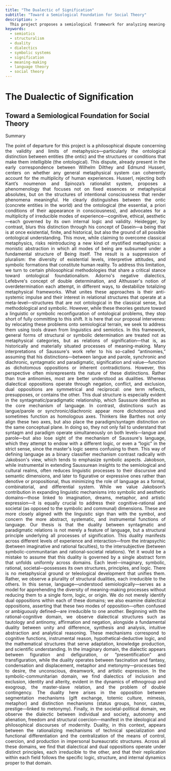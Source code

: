 ```yaml
---
title: "The Dualectic of Signification"
subtitle: "Toward a Semiological Foundation for Social Theory"
description: >
  This project proposes a semiological framework for analyzing meaning-making processes across cognitive, symbolic, and societal domains. It explores the irreducible distinction between dual and dialectical oppositions, arguing for a plural and domain-specific theory of signification grounded in linguistic structures.
keywords:
  - semiotics
  - structuralism
  - duality
  - dialectics
  - symbolic systems
  - signification
  - meaning-making
  - language theory
  - social theory
---
```


# The Dualectic of Signification  
## Toward a Semiological Foundation for Social Theory

Summary
<p align="justify">
The point of departure for this project is a philosophical dispute concerning the validity and limits of metaphysics—particularly the ontological distinction between entities (the ontic) and the structures or conditions that make them intelligible (the ontological). This dispute, already present in the early correspondence between Wilhelm Dilthey and Edmund Husserl, centers on whether any general metaphysical system can coherently account for the multiplicity of human experiences. Husserl, rejecting both Kant’s noumenon and Spinoza’s rationalist system, proposes a phenomenology that focuses not on fixed essences or metaphysical absolutes, but on the structures of intentional consciousness that render phenomena meaningful. He clearly distinguishes between the ontic (concrete entities in the world) and the ontological (the essential, a priori conditions of their appearance in consciousness), and advocates for a multiplicity of irreducible modes of experience—cognitive, ethical, aesthetic—each governed by its own internal logic and validity. Heidegger, by contrast, blurs this distinction through his concept of Dasein—a being that is at once existential, finite, and historical, but also the ground of all possible ontological understanding. This move, while claiming to overcome classical metaphysics, risks reintroducing a new kind of mystified metaphysics: a monistic abstraction in which all modes of being are subsumed under a fundamental structure of Being itself. The result is a suppression of pluralism: the diversity of existential levels, interpretive attitudes, and symbolic formations that constitute human reality.
To address this limitation, we turn to certain philosophical methodologies that share a critical stance toward ontological foundationalism. Adorno's negative dialectics, Lefebvre's concept of double determination, and Althusser's notion of overdetermination each attempt, in different ways, to destabilize totalizing metaphysical frameworks. What unites these approaches is their anti-systemic impulse and their interest in relational structures that operate at a meta-level—structures that are not ontological in the classical sense, but methodological and symbolic. However, while these theories gesture toward a linguistic or symbolic reconfiguration of ontological problems, they stop short of fully committing to this shift. It is here that our proposal intervenes: by relocating these problems onto semiological terrain, we seek to address them using tools drawn from linguistics and semiotics. In this framework, general forms of structural or symbolic determination are treated not as metaphysical categories, but as relations of signification—that is, as historically and materially situated processes of meaning-making.
Many interpretations of Saussure's work refer to his so-called “antinomies,” assuming that his distinctions—between langue and parole, synchronic and diachronic, syntagmatic and paradigmatic, signification and value—function as dichotomous oppositions or inherent contradictions. However, this perspective often misrepresents the nature of these distinctions. Rather than true antinomies, most are better understood as dualities. Whereas dialectical oppositions operate through negation, conflict, and exclusion, dual oppositions are symmetrical and reciprocal: one term reflects, presupposes, or contains the other. This dual structure is especially evident in the syntagmatic/paradigmatic relationship, which Saussure identifies as the core mechanism of language. In contrast, distinctions such as langue/parole or synchronic/diachronic appear more dichotomous and sometimes function as homologous axes. Thinkers like Barthes not only align these two axes, but also place the paradigm/syntagm distinction on the same conceptual plane. In doing so, they not only fail to understand that syntagm and paradigm operate simultaneously on both levels—langue and parole—but also lose sight of the mechanism of Saussure's language, which they attempt to endow with a different logic, or even a “logic” in the strict sense, since the master's logic seems confusing to them. This way of defining language as a binary classifier mechanism contrast radically with Jakobson's view, which tends to emphasize symbolic aspects. Jakobson, while instrumental in extending Saussurean insights to the semiological and cultural realms, often reduces linguistic processes to their discursive and semantic dimensions, and later to figurative or expressive ones rather than denotive or propositional, thus minimizing the role of language as a formal, combinatorial, and differential system. While we value Jakobson’s contribution in expanding linguistic mechanisms into symbolic and aesthetic domains—those linked to imagination, dreams, metaphor, and artistic expression—it is equally crucial to address their cognitive-rational and societal (as opposed to the symbolic and communal) dimensions. These are more closely aligned with the linguistic sign than with the symbol, and concern the more abstract, systematic, and instrumental functions of language.
Our thesis is that the duality between syntagmatic and paradigmatic relations is not merely a feature of language, but a structural principle underlying all processes of signification. This duality manifests across different levels of experience and interaction—from the intrapsychic (between imaginative and rational faculties), to the intersubjective (between symbolic-communitarian and rational-societal relations). Yet it would be a mistake to assume that this duality is governed by a single abstract form that unfolds uniformly across domains. Each level—imaginary, symbolic, rational, societal—possesses its own structures, principles, and logic. There is no metaphysical ground or teleological development that unifies them. Rather, we observe a plurality of structural dualities, each irreducible to the others. In this sense, language—understood semiologically—serves as a model for apprehending the diversity of meaning-making processes without reducing them to a single form, logic, or origin. 
We do not merely identify dual oppositions within each of these domains; we also examine dialectical oppositions, asserting that these two modes of opposition—often confused or ambiguously defined—are irreducible to one another. Beginning with the rational-cognitive domain, we observe dialectical structures such as tautology and antinomy, affirmation and negation, alongside a fundamental duality between unity and difference, synthesis and analysis, intuitive abstraction and analytical reasoning. These mechanisms correspond to cognitive functions, instrumental reason, hypothetical-deductive logic, and the mathematical structures that serve adaptation, knowledge production, and scientific understanding. In the imaginary domain, the dialectic appears between figuration and defiguration, or “presentification” and transfiguration, while the duality operates between fascination and fantasy, condensation and displacement, metaphor and metonymy—processes tied to desire, the unconscious, dreamwork, and artistic expression. In the symbolic-communitarian domain, we find dialectics of inclusion and exclusion, identity and alterity, evident in the dynamics of ethnogroup and exogroup, the master-slave relation, and the problem of double contingency. The duality here arises in the opposition between segmentation mechanisms (gift exchange, totemic culture, mimesis, metaphor) and distinction mechanisms (status groups, honor, castes, prestige—linked to metonymy). Finally, in the societal-political domain, we observe the dialectic between individual and society, autonomy and alienation, freedom and structural coercion—manifest in the ideological and philosophical discourses of modernity. Duality, in this context, appears between the rationalizing mechanisms of technical specialization and functional differentiation and the centralization of the means of control, coercion, and production in impersonal bureaucratic structures. Across all these domains, we find that dialectical and dual oppositions operate under distinct principles, each irreducible to the other, and that their replication within each field follows the specific logic, structure, and internal dynamics proper to that domain.
</p>
